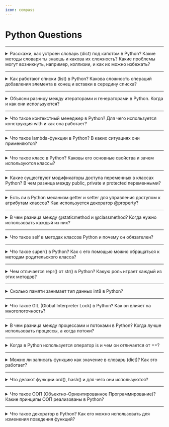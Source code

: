 ```yaml
---
icon: compass
---
```


# Python Questions

***

<details>

<summary>Расскажи, как устроен словарь (dict) под капотом в Python? Какие методы словаря ты знаешь и какова их сложность? Какие проблемы могут возникнуть, например, коллизии, и как их можно избежать?</summary>



</details>

***

<details>

<summary>Как работают списки (list) в Python? Какова сложность операций добавления элемента в конец и вставки в середину списка?</summary>



</details>

***

<details>

<summary>Объясни разницу между итераторами и генераторами в Python. Когда и как они используются?</summary>



</details>

***

<details>

<summary>Что такое контекстный менеджер в Python? Для чего используется конструкция with и как она работает?</summary>



</details>

***

<details>

<summary>Что такое lambda-функции в Python? В каких ситуациях они применяются?</summary>



</details>

***

<details>

<summary>Что такое класс в Python? Каковы его основные свойства и зачем используются классы?</summary>



</details>

***

<details>

<summary>Какие существуют модификаторы доступа переменных в классах Python? В чем разница между public, private и protected переменными?</summary>



</details>

***

<details>

<summary>Есть ли в Python механизм getter и setter для управления доступом к атрибутам классов? Как используется декоратор @property?</summary>



</details>

***

<details>

<summary>В чем разница между @staticmethod и @classmethod? Когда нужно использовать каждый из них?</summary>



</details>

***

<details>

<summary>Что такое self в методах классов Python и почему он обязателен?</summary>



</details>

***

<details>

<summary>Что такое super() в Python? Как с его помощью можно обращаться к методам родительского класса?</summary>



</details>

***

<details>

<summary>Чем отличается repr() от str() в Python? Какую роль играет каждый из этих методов?</summary>



</details>

***

<details>

<summary>Сколько памяти занимает тип данных int8 в Python?</summary>



</details>

***

<details>

<summary>Что такое GIL (Global Interpreter Lock) в Python? Как он влияет на многопоточность?</summary>



</details>

***

<details>

<summary>В чем разница между процессами и потоками в Python? Когда лучше использовать процессы, а когда потоки?</summary>



</details>

***

<details>

<summary>Когда в Python используется оператор is и чем он отличается от ==?</summary>



</details>

***

<details>

<summary>Можно ли записать функцию как значение в словарь (dict)? Как это работает?</summary>



</details>

***

<details>

<summary>Что делают функции ord(), hash() и для чего они используются?</summary>



</details>

***

<details>

<summary>Что такое ООП (Объектно-Ориентированное Программирование)? Какие принципы ООП реализованы в Python?</summary>



</details>

***

<details>

<summary>Что такое декоратор в Python? Как его можно использовать для изменения поведения функций?</summary>



</details>
